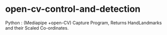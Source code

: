 # open-cv-control-and-detection
Python : (Mediapipe +open-CV) Capture Program, Returns HandLandmarks and their Scaled Co-ordinates.
